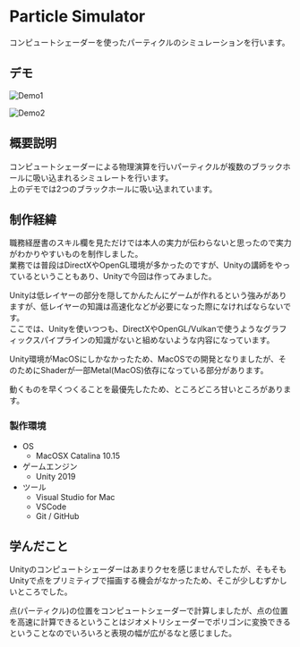 # Particle Simulator

コンピュートシェーダーを使ったパーティクルのシミュレーションを行います。

## デモ

![Demo1](https://github.com/mnrn/ParticleSimulator/blob/main/Recordings/movie.gif)

![Demo2](https://github.com/mnrn/ParticleSimulator/blob/main/Recordings/movie2.gif)

## 概要説明

コンピュートシェーダーによる物理演算を行いパーティクルが複数のブラックホールに吸い込まれるシミュレートを行います。  
上のデモでは2つのブラックホールに吸い込まれています。

## 制作経緯

職務経歴書のスキル欄を見ただけでは本人の実力が伝わらないと思ったので実力がわかりやすいものを制作しました。  
業務では普段はDirectXやOpenGL環境が多かったのですが、Unityの講師をやっているということもあり、Unityで今回は作ってみました。  

Unityは低レイヤーの部分を隠してかんたんにゲームが作れるという強みがありますが、低レイヤーの知識は高速化などが必要になった際になければならないです。  
ここでは、Unityを使いつつも、DirectXやOpenGL/Vulkanで使うようなグラフィックスパイプラインの知識がないと組めないような内容になっています。

Unity環境がMacOSにしかなかったため、MacOSでの開発となりましたが、そのためにShaderが一部Metal(MacOS)依存になっている部分があります。

動くものを早くつくることを最優先したため、ところどころ甘いところがあります。

### 製作環境

- OS
  - MacOSX Catalina 10.15
- ゲームエンジン
  - Unity 2019
- ツール
  - Visual Studio for Mac
  - VSCode
  - Git / GitHub

## 学んだこと

Unityのコンピュートシェーダーはあまりクセを感じませんでしたが、そもそもUnityで点をプリミティブで描画する機会がなかったため、そこが少しむずかしいところでした。  

点(パーティクル)の位置をコンピュートシェーダーで計算しましたが、点の位置を高速に計算できるということはジオメトリシェーダーでポリゴンに変換できるということなのでいろいろと表現の幅が広がるなと感じました。
